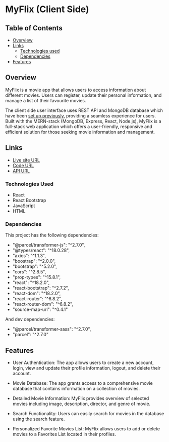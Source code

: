# MyFlix (Client Side)

## Table of Contents

- [Overview](#overview)
- [Links](#links)
  - [Technologies used](#technologies-used)
  - [Dependencies](#dependencies)
- [Features](#features)


## Overview

MyFlix is a movie app that allows users to access information about different movies. Users can register, update their personal information, and manage a list of their favourite movies.

The client side user interface uses REST API and MongoDB database which have been [set up previously](https://github.com/ElenaUJ/MyFlix-movie-app), providing a seamless experience for users. Built with the MERN-stack (MongoDB, Express, React, Node.js), MyFlix is a full-stack web application which offers a user-friendly, responsive and efficient solution for those seeking movie information and management.


## Links

- [Live site URL](https://my-moviemate.netlify.app)
- [Code URL](https://github.com/ElenaUJ/MovieMate-client)
- [API URL](https://myflix-movie-app-elenauj.onrender.com/)


### Technologies Used

- React
- React Bootstrap
- JavaScript
- HTML


### Dependencies

This project has the following dependencies:

  - "@parcel/transformer-js": "^2.7.0",
  - "@types/react": "^18.0.28",
  - "axios": "^1.1.3",
  - "boostrap": "^2.0.0",
  - "bootstrap": "^5.2.0",
  - "cors": "^2.8.5",
  - "prop-types": "^15.8.1",
  - "react": "^18.2.0",
  - "react-bootstrap": "^2.7.2",
  - "react-dom": "^18.2.0",
  - "react-router": "^6.8.2",
  - "react-router-dom": "^6.8.2",
  - "source-map-url": "^0.4.1"

And dev dependencies:

- "@parcel/transformer-sass": "^2.7.0",
- "parcel": "^2.7.0"


## Features

- User Authentication: The app allows users to create a new account, login, view and update their profile information, logout, and delete their account.

- Movie Database: The app grants access to a comprehensive movie database that contains information on a collection of movies.

- Detailed Movie Information: MyFlix provides overview of selected movies including image, description, director, and genre of movie.  

- Search Functionality: Users can easily search for movies in the database using the search feature.

- Personalized Favorite Movies List: MyFlix allows users to add or delete movies to a Favorites List located in their profiles.
